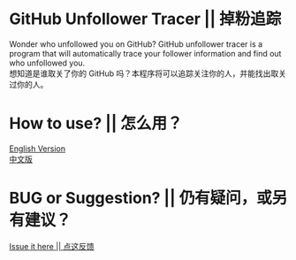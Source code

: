 # GitHub Unfollower Tracer || 掉粉追踪
Wonder who unfollowed you on GitHub? GitHub unfollower tracer is a program that will automatically trace your follower information and find out who unfollowed you.
<br>想知道是谁取关了你的 GitHub 吗？本程序将可以追踪关注你的人，并能找出取关过你的人。

# How to use? || 怎么用？
[English Version](https://github.com/1012796366/unfollower_tracer/issues/1)
<br>[中文版](https://github.com/1012796366/unfollower_tracer/issues/2)

# BUG or Suggestion? || 仍有疑问，或另有建议？
[Issue it here || 点这反馈](https://github.com/1012796366/unfollower_tracer/issues)